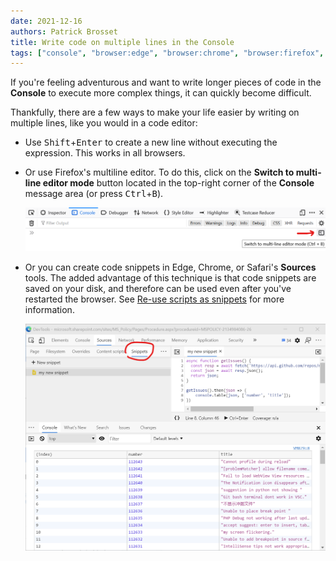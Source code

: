 ```yaml
---
date: 2021-12-16
authors: Patrick Brosset
title: Write code on multiple lines in the Console
tags: ["console", "browser:edge", "browser:chrome", "browser:firefox", "browser:safari", "browser:polypane"]
---
```

If you're feeling adventurous and want to write longer pieces of code in the **Console** to execute more complex things, it can quickly become difficult.

Thankfully, there are a few ways to make your life easier by writing on multiple lines, like you would in a code editor:

* Use <kbd>Shift</kbd>+<kbd>Enter</kbd> to create a new line without executing the expression. This works in all browsers.
* Or use Firefox's multiline editor. To do this, click on the **Switch to multi-line editor mode** button located in the top-right corner of the **Console** message area (or press <kbd>Ctrl</kbd>+<kbd>B</kbd>).

   ![Screenshot showing the button to switch the Firefox console to the multi-line mode](/assets/img/multi-line-console-firefox.png)

* Or you can create code snippets in Edge, Chrome, or Safari's **Sources** tools. The added advantage of this technique is that code snippets are saved on your disk, and therefore can be used even after you've restarted the browser. See [Re-use scripts as snippets](/tips/en/use-scripts-as-snippets) for more information.

   ![Screenshot showing the snippet tab in Edge's Sources panel](/assets/img/multi-line-console-snippet.png)
